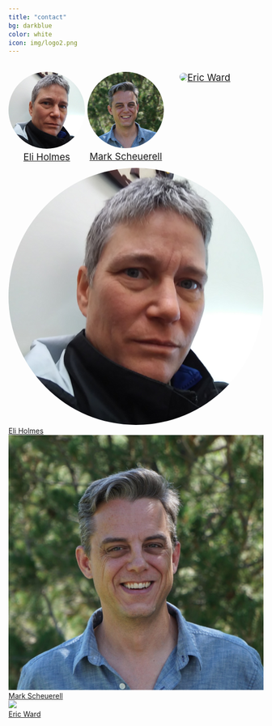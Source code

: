 ```yaml
---
title: "contact"
bg: darkblue
color: white
icon: img/logo2.png
---
```


<p style="clear: both;width: 0px"></p>
<p style="float: left; font-size: 14pt; text-align: center; width: 30%; margin-right: 1%; margin-bottom: 0.5em;"><img src="img/Eli.png" style="width: 100%;border-radius:50%"><a href="http://eeholmes.github.io">Eli Holmes</a></p>
<p style="float: left; font-size: 14pt; text-align: center; width: 30%; margin-right: 1%; margin-bottom: 0.5em;"><img src="img/Mark.jpg" style="width: 100%;border-radius:50%"><a href="https://faculty.washington.edu/scheuerl/">Mark Scheuerell</a></p>
<p style="float: left; font-size: 14pt; text-align: center; width: 30%; margin-right: 1%; margin-bottom: 0.5em;"><img src="img/Eric.png" style="width: 100%;border-radius:50%"><a href="http://eric-ward.github.io">Eric Ward</a></p>
<p style="clear: both;">



<div id="contactscontainer">

<div id="contactsbox">
<img src="img/Eli.png" style="width: 100%;border-radius:50%"><br>
<a href="http://eeholmes.github.io">Eli Holmes</a>
</div>

<div id="contactsbox">
<img class="contactsimg" src="img/Mark.jpg"><br>
<a href="https://faculty.washington.edu/scheuerl/">Mark Scheuerell</a>
</div>

<div id="contactsbox">
<img class="contactsimg" src="img/Eric.png"><br>
<a href="http://eric-ward.github.io">Eric Ward</a>
</div>

</div>
